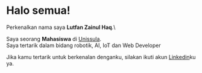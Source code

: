 # Halo semua! 

Perkenalkan nama saya **Lutfan Zainul Haq**.\

Saya seorang **Mahasiswa** di [Unissula](https://unissula.ac.id/).\
Saya tertarik dalam bidang robotik, AI, IoT dan Web Developer

Jika kamu tertarik untuk berkenalan denganku, silakan ikuti akun [Linkedin](https://www.linkedin.com/in/lutfan-zainul-haq-4373bb222/)ku ya.
